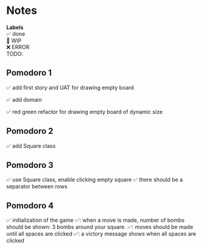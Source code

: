 # Notes

**Labels**  
✅ done  
🚧 WIP  
❌ ERROR  
TODO:

## Pomodoro 1

✅ add first story and UAT for drawing empty board

✅ add domain

✅ red green refactor for drawing empty board of dynamic size

## Pomodoro 2

✅ add Square class

## Pomodoro 3

✅ use Square class, enable clicking empty square
✅ there should be a separator between rows

## Pomodoro 4

✅ initialization of the game
✅: when a move is made, number of bombs should be shown: 3 bombs around your square.
✅: moves should be made until all spaces are clicked
✅: a victory message shows when all spaces are clicked
